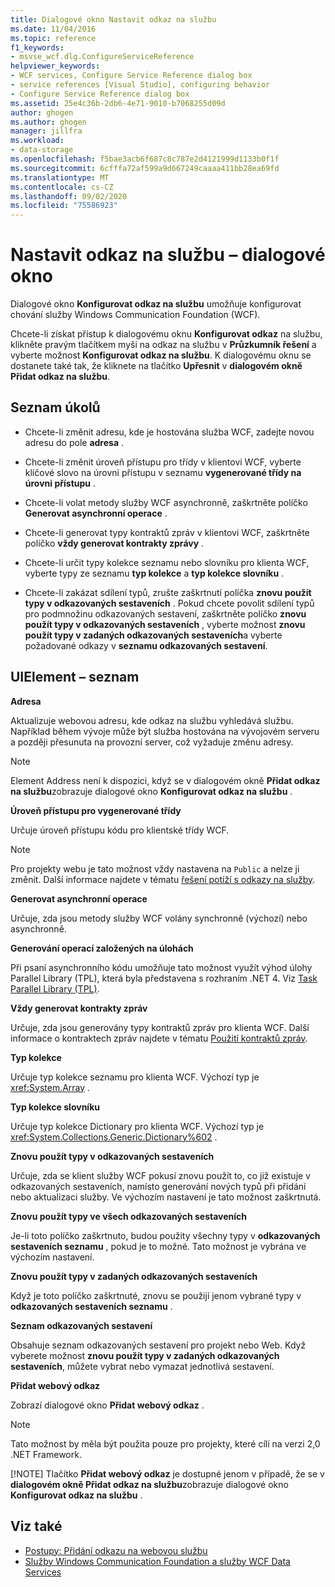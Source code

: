 ```yaml
---
title: Dialogové okno Nastavit odkaz na službu
ms.date: 11/04/2016
ms.topic: reference
f1_keywords:
- msvse_wcf.dlg.ConfigureServiceReference
helpviewer_keywords:
- WCF services, Configure Service Reference dialog box
- service references [Visual Studio], configuring behavior
- Configure Service Reference dialog box
ms.assetid: 25e4c36b-2db6-4e71-9010-b7068255d09d
author: ghogen
ms.author: ghogen
manager: jillfra
ms.workload:
- data-storage
ms.openlocfilehash: f5bae3acb6f687c8c787e2d4121999d1133b0f1f
ms.sourcegitcommit: 6cfffa72af599a9d667249caaaa411bb28ea69fd
ms.translationtype: MT
ms.contentlocale: cs-CZ
ms.lasthandoff: 09/02/2020
ms.locfileid: "75586923"
---
```

# <a name="configure-service-reference-dialog-box"></a>Nastavit odkaz na službu – dialogové okno

Dialogové okno **Konfigurovat odkaz na službu** umožňuje konfigurovat chování služby Windows Communication Foundation (WCF).

Chcete-li získat přístup k dialogovému oknu **Konfigurovat odkaz** na službu, klikněte pravým tlačítkem myši na odkaz na službu v **Průzkumník řešení** a vyberte možnost **Konfigurovat odkaz na službu**. K dialogovému oknu se dostanete také tak, že kliknete na tlačítko **Upřesnit** v **dialogovém okně Přidat odkaz na službu**.

## <a name="task-list"></a>Seznam úkolů

- Chcete-li změnit adresu, kde je hostována služba WCF, zadejte novou adresu do pole **adresa** .

- Chcete-li změnit úroveň přístupu pro třídy v klientovi WCF, vyberte klíčové slovo na úrovni přístupu v seznamu **vygenerované třídy na úrovni přístupu** .

- Chcete-li volat metody služby WCF asynchronně, zaškrtněte políčko **Generovat asynchronní operace** .

- Chcete-li generovat typy kontraktů zpráv v klientovi WCF, zaškrtněte políčko **vždy generovat kontrakty zprávy** .

- Chcete-li určit typy kolekce seznamu nebo slovníku pro klienta WCF, vyberte typy ze seznamu **typ kolekce** a **typ kolekce slovníku** .

- Chcete-li zakázat sdílení typů, zrušte zaškrtnutí políčka **znovu použít typy v odkazovaných sestaveních** . Pokud chcete povolit sdílení typů pro podmnožinu odkazovaných sestavení, zaškrtněte políčko **znovu použít typy v odkazovaných sestaveních** , vyberte možnost **znovu použít typy v zadaných odkazovaných sestaveních**a vyberte požadované odkazy v **seznamu odkazovaných sestavení**.

## <a name="uielement-list"></a>UIElement – seznam

**Adresa**

Aktualizuje webovou adresu, kde odkaz na službu vyhledává službu. Například během vývoje může být služba hostována na vývojovém serveru a později přesunuta na provozní server, což vyžaduje změnu adresy.

> [!NOTE]
> Element Address není k dispozici, když se v dialogovém okně **Přidat odkaz na službu**zobrazuje dialogové okno **Konfigurovat odkaz na službu** .

**Úroveň přístupu pro vygenerované třídy**

Určuje úroveň přístupu kódu pro klientské třídy WCF.

> [!NOTE]
> Pro projekty webu je tato možnost vždy nastavena na `Public` a nelze ji změnit. Další informace najdete v tématu [řešení potíží s odkazy na služby](../data-tools/troubleshooting-service-references.md).

**Generovat asynchronní operace**

Určuje, zda jsou metody služby WCF volány synchronně (výchozí) nebo asynchronně.

**Generování operací založených na úlohách**

Při psaní asynchronního kódu umožňuje tato možnost využít výhod úlohy Parallel Library (TPL), která byla představena s rozhraním .NET 4. Viz [Task Parallel Library (TPL)](/dotnet/standard/parallel-programming/task-parallel-library-tpl).

**Vždy generovat kontrakty zpráv**

Určuje, zda jsou generovány typy kontraktů zpráv pro klienta WCF. Další informace o kontraktech zpráv najdete v tématu [Použití kontraktů zpráv](/dotnet/framework/wcf/feature-details/using-message-contracts).

**Typ kolekce**

Určuje typ kolekce seznamu pro klienta WCF. Výchozí typ je <xref:System.Array> .

**Typ kolekce slovníku**

Určuje typ kolekce Dictionary pro klienta WCF. Výchozí typ je <xref:System.Collections.Generic.Dictionary%602> .

**Znovu použít typy v odkazovaných sestaveních**

Určuje, zda se klient služby WCF pokusí znovu použít to, co již existuje v odkazovaných sestaveních, namísto generování nových typů při přidání nebo aktualizaci služby. Ve výchozím nastavení je tato možnost zaškrtnutá.

**Znovu použít typy ve všech odkazovaných sestaveních**

Je-li toto políčko zaškrtnuto, budou použity všechny typy v **odkazovaných sestaveních seznamu** , pokud je to možné. Tato možnost je vybrána ve výchozím nastavení.

**Znovu použít typy v zadaných odkazovaných sestaveních**

Když je toto políčko zaškrtnuté, znovu se použijí jenom vybrané typy v **odkazovaných sestaveních seznamu** .

**Seznam odkazovaných sestavení**

Obsahuje seznam odkazovaných sestavení pro projekt nebo Web. Když vyberete možnost **znovu použít typy v zadaných odkazovaných sestaveních**, můžete vybrat nebo vymazat jednotlivá sestavení.

**Přidat webový odkaz**

Zobrazí dialogové okno **Přidat webový odkaz** .

> [!NOTE]
> Tato možnost by měla být použita pouze pro projekty, které cílí na verzi 2,0 .NET Framework.
>
> [!NOTE]
> Tlačítko **Přidat webový odkaz** je dostupné jenom v případě, že se v **dialogovém okně Přidat odkaz na službu**zobrazuje dialogové okno **Konfigurovat odkaz na službu** .

## <a name="see-also"></a>Viz také

- [Postupy: Přidání odkazu na webovou službu](how-to-add-update-or-remove-a-wcf-data-service-reference.md)
- [Služby Windows Communication Foundation a služby WCF Data Services](../data-tools/configure-service-reference-dialog-box.md)
